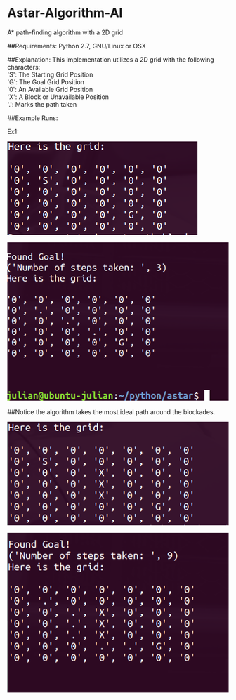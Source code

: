 # Astar-Algorithm-AI
A* path-finding algorithm with a 2D grid

##Requirements:
Python 2.7, GNU/Linux or OSX

##Explanation:
This implementation utilizes a 2D grid with the following characters:<br>
'S': The Starting Grid Position <br>
'G': The Goal Grid Position <br>
'0': An Available Grid Position <br>
'X': A Block or Unavailable Position <br>
'.': Marks the path taken <br>

##Example Runs:

Ex1: <br>

![Before](/images/before1.png?raw=true) <br>

![Path](/images/after1.png?raw=true) <br>

##Notice the algorithm takes the most ideal path around the blockades. <br>

![Before](/images/before2.png?raw=true) <br>

![Path](/images/after2.png?raw=true) <br>
